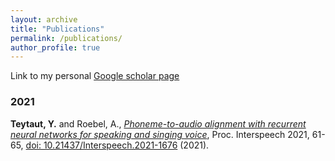 ```yaml
---
layout: archive
title: "Publications"
permalink: /publications/
author_profile: true
---
```


Link to my personal [Google scholar page](https://scholar.google.com/citations?hl=fr&authuser=2&user=NfT1P1kAAAAJ)   

### 2021

**Teytaut, Y.** and Roebel, A., [*Phoneme-to-audio alignment with recurrent neural networks for speaking and singing voice*](https://www.isca-speech.org/archive/pdfs/interspeech_2021/teytaut21_interspeech.pdf), Proc. Interspeech 2021, 61-65, [doi: 10.21437/Interspeech.2021-1676](https://www.isca-speech.org/archive/interspeech_2021/teytaut21_interspeech.html) (2021).

